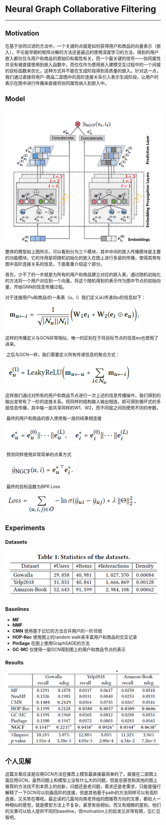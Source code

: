 # Neural Graph Collaborative Filtering

------

## Motivation

​	在基于协同过滤的方法中，一个关键的点就是如何获得用户和商品的向量表示（嵌入），不论是早期的矩阵分解的方法还是最近的使用深度学习的方法，得到的用户嵌入都仅仅与用户和商品的原始ID和属性有关，而一个最关键的信号——协同属性并没有被直接使用到嵌入函数中，而仅仅作为使用嵌入建模交互过程中的一个间接的目标函数来优化，这种方式并不能在生成阶段得到高质量的嵌入。针对这一点，我们通过直接将用户-商品二部图中的高阶连接关系引入表示生成阶段，让用户的表示在图中进行传播来直接将协同属性纳入到嵌入中。

## Model

​	![image-20200302154023811](https://github.com/linzihan-backforward/PaperNotes/blob/master/SIGIR/%5BSIGIR2019%5D%20Neural%20Graph%20Collaborative%20Filtering/image-20200302154023811.png?raw=true)

​	整体的模型如上图所示，可以看到分为三个模块，其中中间的嵌入传播模块是主要的功能模块，它的作用是将随机初始化的嵌入在图上进行多层的传播，使得其带有图中高阶连接关系的信息，下面着重介绍这个部分。

​	首先，少不了的一步就是为所有的用户和商品建立对应的嵌入表，通过随机初始化的方法将一个用户对应到一个向量。将这个随机得到的表示作为图中节点的初始向量，开始GNN的信息传播过程。

​	对于连接用户u和商品i的一条表（u，i）我们定义从i传递向u的信息如下：

![image-20200302154923942](https://github.com/linzihan-backforward/PaperNotes/blob/master/SIGIR/%5BSIGIR2019%5D%20Neural%20Graph%20Collaborative%20Filtering/image-20200302154923942.png?raw=true)

​	这样的传播定义与GCN非常相似，唯一的区别在于将目标节点的信息eu也使用了进来。

​	之后与GCN一样，我们需要定义所有传递信息的聚合方式：

![image-20200302155327483](https://github.com/linzihan-backforward/PaperNotes/blob/master/SIGIR/%5BSIGIR2019%5D%20Neural%20Graph%20Collaborative%20Filtering/image-20200302155327483.png?raw=true)

​	这样我们通过对所有的用户和商品节点进行一次上述的信息传播操作，我们得到的输出变带有了一阶的连接关系。将同样的结构输入输出相连，即可得到循环式的多层信息传播，其中每一层共享同样的W1、W2，而不同层之间则使用不同的参数。

​	最终的用户和商品的嵌入使用每一层的结果相连接

![image-20200302160531981](https://github.com/linzihan-backforward/PaperNotes/blob/master/SIGIR/%5BSIGIR2019%5D%20Neural%20Graph%20Collaborative%20Filtering/image-20200302160531981.png?raw=true)

​	预测同样使用非常简单的点乘方式

![image-20200302160559622](https://github.com/linzihan-backforward/PaperNotes/blob/master/SIGIR/%5BSIGIR2019%5D%20Neural%20Graph%20Collaborative%20Filtering/image-20200302160559622.png?raw=true)

​	最终的目标函数为BPR Loss

![image-20200302160804421](https://github.com/linzihan-backforward/PaperNotes/blob/master/SIGIR/%5BSIGIR2019%5D%20Neural%20Graph%20Collaborative%20Filtering/image-20200302160804421.png?raw=true)

## Experiments

### Datasets

![image-20200302190645692](https://github.com/linzihan-backforward/PaperNotes/blob/master/SIGIR/%5BSIGIR2019%5D%20Neural%20Graph%20Collaborative%20Filtering/image-20200302190645692.png?raw=true)

### Baselines

- **MF**
- **NMF**
- **CMN** 使用基于记忆的方法合并用户的一阶邻居
- **HOP-Rec** 使用图上的random walk来丰富用户和商品的交互记录
- **PinSage** 在图上使用GraphSAGE的方法
- **GC-MC**   仅使用一层GCN得到图上的用户和商品节点的表示

### Results

![image-20200302191339130](https://github.com/linzihan-backforward/PaperNotes/blob/master/SIGIR/%5BSIGIR2019%5D%20Neural%20Graph%20Collaborative%20Filtering/image-20200302191339130.png?raw=true)

## 个人见解

​	这篇文章应该是应用GCN方法在推荐上模型最直接最简单的了，直接在二部图上面应用GCN，虽然问题上和模型上没有什么大的问题，但是总感觉和其他的图上推荐的方法找不到本质上的创新，问题还是老问题，需求还是老需求，只能是强行解释了一下GCN可以刻画高阶的连接，但是其他基于path的方法同样可以有高阶连接，又劣势在哪呢。最近读的几篇何向南老师组的图推荐方向的文章，都给人一种相似的感觉，就是模型方法上不复杂，甚至有些相似，而又有细微的差别。他们的文章可以给人提供不同的baseline，但motivation上的启发又非常有限，见仁见智吧。